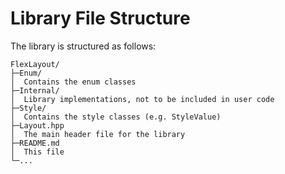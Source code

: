 # Library File Structure

The library is structured as follows:

```
FlexLayout/
├─Enum/
│  Contains the enum classes
├─Internal/
│  Library implementations, not to be included in user code
├─Style/
│  Contains the style classes (e.g. StyleValue)
├─Layout.hpp
│  The main header file for the library
├─README.md
│  This file
└─...
```
